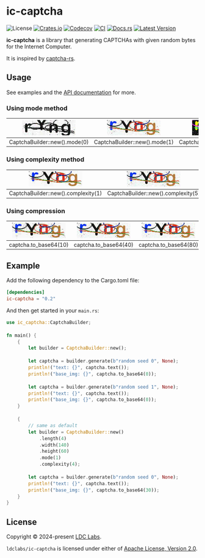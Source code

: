 # ic-captcha

![License](https://img.shields.io/crates/l/ic-captcha.svg)
[![Crates.io](https://img.shields.io/crates/d/ic-captcha.svg)](https://crates.io/crates/ic-captcha)
[![Codecov](https://codecov.io/gh/ldclabs/ic-captcha/branch/main/graph/badge.svg)](https://codecov.io/gh/ldclabs/ic-captcha)
[![CI](https://github.com/ldclabs/ic-captcha/actions/workflows/ci.yml/badge.svg)](https://github.com/ldclabs/ic-captcha/actions/workflows/ci.yml)
[![Docs.rs](https://img.shields.io/docsrs/ic-captcha?label=docs.rs)](https://docs.rs/ic-captcha)
[![Latest Version](https://img.shields.io/crates/v/ic-captcha.svg)](https://crates.io/crates/ic-captcha)

**ic-captcha** is a library that generating CAPTCHAs with given random bytes for the Internet Computer.

It is inspired by [captcha-rs](https://github.com/samirdjelal/captcha-rs).

## Usage

See examples and the [API documentation] for more.

### Using mode method

| ![captcha-mode-0.jpeg](images/captcha-mode-0.jpeg) | ![captcha-mode-0.jpeg](images/captcha-mode-1.jpeg) | ![captcha-mode-0.jpeg](images/captcha-mode-2.jpeg) |
| -------------------------------------------------- | -------------------------------------------------- | -------------------------------------------------- |
| CaptchaBuilder::new().mode(0)                      | CaptchaBuilder::new().mode(1)                      | CaptchaBuilder::new().mode(2)                      |

### Using complexity method

| ![captcha-complexity-1.jpeg](images/captcha-complexity-1.jpeg) | ![captcha-complexity-5.jpeg](images/captcha-complexity-5.jpeg) | ![captcha-complexity-10.jpeg](images/captcha-complexity-10.jpeg) |
| -------------------------------------------------------------- | -------------------------------------------------------------- | ---------------------------------------------------------------- |
| CaptchaBuilder::new().complexity(1)                            | CaptchaBuilder::new().complexity(5)                            | CaptchaBuilder::new().complexity(10)                             |

### Using compression

| ![captcha-compression-10.jpeg](images/captcha-compression-10.jpeg) | ![captcha-compression-40.jpeg](images/captcha-compression-40.jpeg) | ![captcha-compression-80.jpeg](images/captcha-compression-80.jpeg) |
| ------------------------------------------------------------------ | ------------------------------------------------------------------ | ------------------------------------------------------------------ |
| captcha.to_base64(10)                                              | captcha.to_base64(40)                                              | captcha.to_base64(80)                                              |

## Example

Add the following dependency to the Cargo.toml file:

```toml
[dependencies]
ic-captcha = "0.2"
```

And then get started in your `main.rs`:

```rust
use ic_captcha::CaptchaBuilder;

fn main() {
    {
        let builder = CaptchaBuilder::new();

        let captcha = builder.generate(b"random seed 0", None);
        println!("text: {}", captcha.text());
        println!("base_img: {}", captcha.to_base64(0));

        let captcha = builder.generate(b"random seed 1", None);
        println!("text: {}", captcha.text());
        println!("base_img: {}", captcha.to_base64(0));
    }

    {
        // same as default
        let builder = CaptchaBuilder::new()
            .length(4)
            .width(140)
            .height(60)
            .mode(1)
            .complexity(4);

        let captcha = builder.generate(b"random seed 0", None);
        println!("text: {}", captcha.text());
        println!("base_img: {}", captcha.to_base64(30));
    }
}

```

[API documentation]: https://docs.rs/ic-captcha

## License

Copyright © 2024-present [LDC Labs](https://github.com/ldclabs).

`ldclabs/ic-captcha` is licensed under either of <a href="LICENSE-APACHE">Apache License, Version
2.0</a>.
